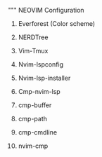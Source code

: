 """ NEOVIM Configuration

  1. Everforest (Color scheme)
  2. NERDTree
  3. Vim-Tmux

  4. Nvim-lspconfig
  5. Nvim-lsp-installer
  6. Cmp-nvim-lsp
  7. cmp-buffer
  8. cmp-path
  9. cmp-cmdline
  10. nvim-cmp
